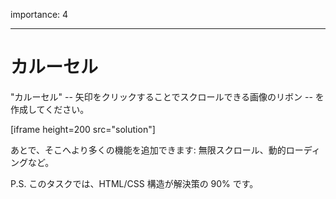 importance: 4

---

# カルーセル

"カルーセル" -- 矢印をクリックすることでスクロールできる画像のリボン -- を作成してください。

[iframe height=200 src="solution"]

あとで、そこへより多くの機能を追加できます: 無限スクロール、動的ローディングなど。

P.S. このタスクでは、HTML/CSS 構造が解決策の 90% です。
